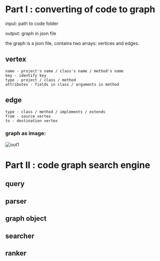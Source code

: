 # Part I : converting of code to graph

input: path to code folder

output: graph in json file

the graph is a json file, contains two arrays: vertices and edges.

## vertex
	name - project's name / class's name / method's name
	key - identify key
	type - project / class / method
	attributes - fields in class / arguments in method
## edge
	type - class / method / implements / extends
	from - source vertex
	to - destination vertex

### graph as image:

![out1](https://user-images.githubusercontent.com/62445178/147928341-7997bc83-7ea9-49bc-96e3-015d96e1939d.png)





# Part II : code graph search engine

## query

## parser

## graph object

## searcher

## ranker

